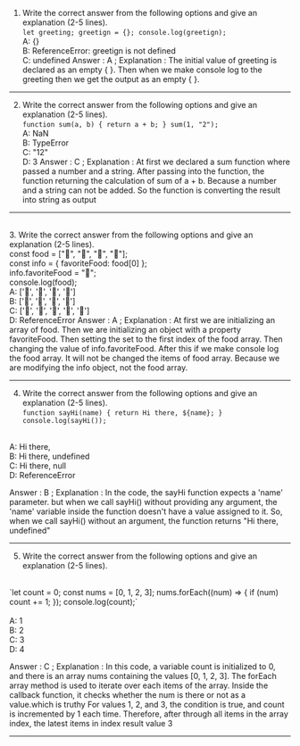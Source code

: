1. Write the correct answer from the following options and give an explanation (2-5 lines).
   <br/>
   `let greeting;
   greetign = {};
   console.log(greetign);`
   <br/>
   A: {}
   <br/>
   B: ReferenceError: greetign is not defined
   <br/>
   C: undefined
Answer : A ;
Explanation :
The initial value of greeting is declared as an empty { }. Then when we make console log to the greeting then we get the output as an empty { }.
---
2. Write the correct answer from the following options and give an explanation (2-5 lines).
   <br/>
   `function sum(a, b) {
   return a + b;
   }
   sum(1, "2");`
   <br/>
   A: NaN
   <br/>
   B: TypeError
   <br/>
   C: "12"
   <br/>
   D: 3
Answer : C ;
Explanation :
At first we declared a sum function where passed a number and a string. After passing into the function, the function returning the calculation of sum of a + b. Because a number and a string can not be added. So the function is converting the result into string as output
---
<br>
3. Write the correct answer from the following options and give an explanation (2-5 lines).
 <br>
 const food = ["🍕", "🍫", "🥑", "🍔"];
  <br>
const info = { favoriteFood: food[0] };
 <br>
info.favoriteFood = "🍝";
 <br>
console.log(food);
<br>
A: ['🍕', '🍫', '🥑', '🍔']
<br>
B: ['🍝', '🍫', '🥑', '🍔']
<br>
C: ['🍝', '🍕', '🍫', '🥑', '🍔']
<br>
D: ReferenceError
Answer : A ;
Explanation :
At first we are initializing an array of food. Then we are initializing an object with a property favoriteFood. Then setting the set to the first index of the food array. Then changing the value of info.favoriteFood. After this if we make console log the food array. It will not be changed the items of food array. Because we are modifying the info object, not the food array. 

--- 

4. Write the correct answer from the following options and give an explanation (2-5 lines).
   <br>
   `function sayHi(name) {
  return Hi there, ${name};
}
console.log(sayHi());`
<br/>
   A: Hi there,
   <br>
   B: Hi there, undefined
   <br>
   C: Hi there, null
   <br>
   D: ReferenceError

Answer : B ;
Explanation :
In the code, the sayHi function expects a 'name' parameter. but when we call sayHi() without providing any argument, the 'name' variable inside the function doesn't have a value assigned to it. So, when we call sayHi() without an argument, the function returns "Hi there, undefined"

---

5. Write the correct answer from the following options and give an explanation (2-5 lines).
<br>
   `let count = 0;
const nums = [0, 1, 2, 3];
nums.forEach((num) => {
if (num) count += 1;
});
console.log(count);`
<br/>
<br>
A: 1
<br>
B: 2
<br>
C: 3
<br>
D: 4

Answer : C ;
Explanation :
In this code, a variable count is initialized to 0, and there is an array nums containing the values [0, 1, 2, 3]. The forEach array method is used to iterate over each items of the array. Inside the callback function, it checks whether the num is there or not as a value.which is truthy For values 1, 2, and 3, the condition is true, and count is incremented by 1 each time. Therefore, after through all items in the array index, the latest items in index result value 3

---